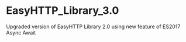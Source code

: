 # EasyHTTP_Library_3.0
Upgraded version of EasyHTTP Library 2.0 using  new feature of ES2017 Async Await
